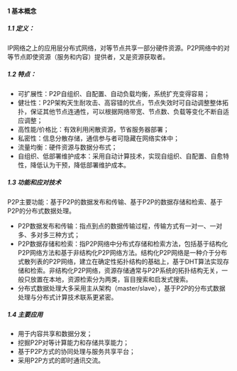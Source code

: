 #### 1 基本概念
##### 1.1 定义：
IP网络之上的应用层分布式网络，对等节点共享一部分硬件资源。P2P网络中的对等节点即使资源（服务和内容）提供者，又是资源获取者。


##### 1.2 特点：
- 可扩展性：P2P自组织、自配置、自动负载均衡，系统扩充变得容易；
- 健壮性：P2P架构天生耐攻击、高容错的优点，节点失效时可自动调整整体拓扑，保证其他节点连通性，可以根据网络带宽、节点数、负载等变化不断自适应调整；
- 高性能/价格比：有效利用闲散资源，节省服务器部署；
- 私密性：信息分散存储，通信参与者可隐藏在网络实体中；
- 流量均衡：硬件资源与数据分布式；
- 自组织、低部署维护成本：采用自动计算技术，实现自组织、自配置、自愈特性，降低认为干预，降低部署维护成本。

##### 1.3 功能和应对技术
P2P主要功能：基于P2P的数据发布和传输、基于P2P的数据存储和检索、基于P2P的分布式数据处理。

- P2P数据发布和传输：指点到点的数据传输过程，传输方式有一对一、一对多、多对多三种方式；
- P2P数据存储和检索：指P2P网络中分布式存储和检索方法，包括基于结构化P2P网络方法和基于非结构化P2P网络方法。结构化P2P网络是一种介于分布式散列表的P2P网络，建立在确定性拓扑结构的基础上，基于DHT算法实现存储和检索。非结构化P2P网络，资源存储通常与P2P系统的拓扑结构无关，一般只放置在本地，资源检索分为两类，盲目搜索和启发式搜索。
- 分布式数据处理大多采用主从架构（master/slave），基于P2P的分布式数据处理与分布式计算技术联系更紧密。

##### 1.4 主要应用
- 用于内容共享和数据分发；
- 挖掘P2P对等计算能力和存储共享能力；
- 基于P2P方式的协同处理与服务共享平台；
- 采用P2P方式的即时通讯交流。